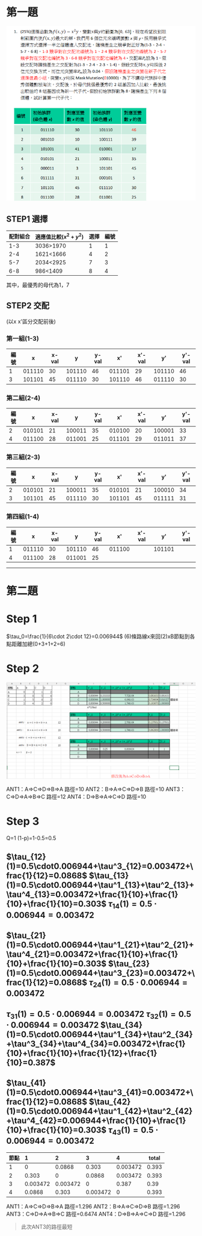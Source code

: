 
# 第一題
![image.png](https://raw.githubusercontent.com/Ash0645/image_remote/main/202401132303293.png)

## STEP1 選擇

| 配對組合 | 適應值比較($x^2+y^2$) | 選擇 | 編號 |
| ---- | ---- | ---- | ---- |
| 1-3 | 3036>1970 | 1 | 1 |
| 2-4 | 1621<1666 | 4 | 2 |
| 5-7 | 2034<2925 | 7 | 3 |
| 6-8 | 986<1409 | 8 | 4 |

其中，最優秀的母代為1，7

## STEP2 交配

(以x x'區分交配前後)

### 第一組(1-3)
| 編號 | x | x-val | y | y-val | x' | x'-val | y' | y'-val |
| ---- | ---- | ---- | ---- | ---- | ---- | ---- | ---- | ---- |
| 1 | 011110 | 30 | 101110 | 46 | 011101 | 29 | 101110 | 46 |
| 3 | 101101 | 45 | 011110 | 30 | 101110 | 46 | 011110 | 30 |

### 第二組(2-4)
| 編號 | x | x-val | y | y-val | x' | x'-val | y' | y'-val |
| ---- | ---- | ---- | ---- | ---- | ---- | ---- | ---- | ---- |
| 2 | 010101 | 21 | 100011 | 35 | 010100 | 20 | 100001 | 33 |
| 4 | 011100 | 28 | 011001 | 25 | 011101 | 29 | 011011 | 37 |

### 第三組(2-3)
| 編號 | x | x-val | y | y-val | x' | x'-val | y' | y'-val |
| ---- | ---- | ---- | ---- | ---- | ---- | ---- | ---- | ---- |
| 2 | 010101 | 21 | 100011 | 35 | 010101 | 21 | 100010 | 34 |
| 3 | 101101 | 45 | 011110 | 30 | 101101 | 45 | 011111 | 31 |

### 第四組(1-4)
| 編號 | x | x-val | y | y-val | x' | x'-val | y' | y'-val |
| ---- | ---- | ---- | ---- | ---- | ---- | ---- | ---- | ---- |
| 1 | 011110 | 30 | 101110 | 46 | 011100 |  | 101101 |  |
| 4 | 011100 | 28 | 011001 | 25 |  |  |  |  |


---
# 第二題

# Step 1
$\tau_0=\frac{1}{6\cdot 2\cdot 12}=0.006944$
(6)條路線x來回(2)xB節點到各點距離加總(0+3+1+2=6)

# Step 2
![image.png](https://raw.githubusercontent.com/Ash0645/image_remote/main/202401081458936.png)


ANT1：A⇒C⇒D⇒B⇒A  路徑=10
ANT2：B⇒A⇒C⇒D⇒B  路徑=10
ANT3：C⇒D⇒A⇒B⇒C  路徑=12
ANT4：D⇒B⇒A⇒C⇒D  路徑=10

# Step 3

Q=1 
(1-p)=1-0.5=0.5

$\tau_{12}(1)=0.5\cdot0.006944+\tau^3_{12}=0.003472+\frac{1}{12}=0.0868$
$\tau_{13}(1)=0.5\cdot0.006944+\tau^1_{13}+\tau^2_{13}+\tau^4_{13}=0.003472+\frac{1}{10}+\frac{1}{10}+\frac{1}{10}=0.303$
$\tau_{14}(1)=0.5\cdot0.006944=0.003472$
---
$\tau_{21}(1)=0.5\cdot0.006944+\tau^1_{21}+\tau^2_{21}+\tau^4_{21}=0.003472+\frac{1}{10}+\frac{1}{10}+\frac{1}{10}=0.303$
$\tau_{23}(1)=0.5\cdot0.006944+\tau^3_{23}=0.003472+\frac{1}{12}=0.0868$
$\tau_{24}(1)=0.5\cdot0.006944=0.003472$
---
$\tau_{31}(1)=0.5\cdot0.006944=0.003472$
$\tau_{32}(1)=0.5\cdot0.006944=0.003472$
$\tau_{34}(1)=0.5\cdot0.006944+\tau^1_{34}+\tau^2_{34}+\tau^3_{34}+\tau^4_{34}=0.003472+\frac{1}{10}+\frac{1}{10}+\frac{1}{12}+\frac{1}{10}=0.387$
---
$\tau_{41}(1)=0.5\cdot0.006944+\tau^3_{41}=0.003472+\frac{1}{12}=0.0868$
$\tau_{42}(1)=0.5\cdot0.006944+\tau^1_{42}+\tau^2_{42}+\tau^4_{42}=0.006944+\frac{1}{10}+\frac{1}{10}+\frac{1}{10}=0.303$
$\tau_{43}(1)=0.5\cdot0.006944=0.003472$
---

| 節點 | 1 | 2 | 3 | 4 | total |
| :--- | :--- | :--- | :--- | :--- | ---- |
| 1 | 0 | 0.0868 | 0.303 | 0.003472 | 0.393 |
| 2 | 0.303 | 0 | 0.0868 | 0.003472 | 0.393 |
| 3 | 0.003472 | 0.003472 | 0 | 0.387 | 0.39 |
| 4 | 0.0868 | 0.303 | 0.003472 | 0 | 0.393 |

ANT1：A⇒C⇒D⇒B⇒A  路徑=1.296
ANT2：B⇒A⇒C⇒D⇒B  路徑=1.296
ANT3：C⇒D⇒A⇒B⇒C  路徑=0.6474
ANT4：D⇒B⇒A⇒C⇒D  路徑=1.296
> 此次ANT3的路徑最短

